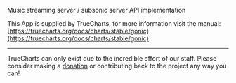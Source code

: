 Music streaming server / subsonic server API implementation

This App is supplied by TrueCharts, for more information visit the manual: [https://truecharts.org/docs/charts/stable/gonic](https://truecharts.org/docs/charts/stable/gonic)

---

TrueCharts can only exist due to the incredible effort of our staff.
Please consider making a [donation](https://truecharts.org/docs/about/sponsor) or contributing back to the project any way you can!
